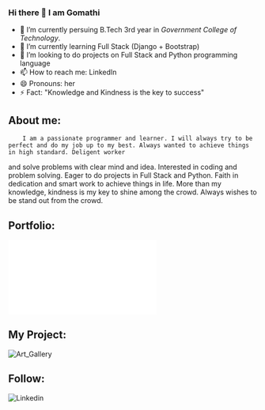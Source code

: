 ### Hi there 👋 I am Gomathi


- 🔭 I’m currently persuing B.Tech 3rd year in *Government College of Technology*.
- 🌱 I’m currently learning Full Stack (Django + Bootstrap)
- 👯 I’m looking to do projects on Full Stack and Python programming language
- 📫 How to reach me: LinkedIn
- 😄 Pronouns: her
- ⚡ Fact: "Knowledge and Kindness is the key to success"


## About me:
        I am a passionate programmer and learner. I will always try to be perfect and do my job up to my best. Always wanted to achieve things in high standard. Deligent worker
and solve problems with clear mind and idea. Interested in coding and problem solving. Eager to do projects in Full Stack and Python. Faith in dedication and smart work to achieve things in life. More than my knowledge, kindness is my key to shine among the crowd. Always wishes to be stand out from the crowd.

## Portfolio:

![My_Portfolio](gomathi.me)

## My Project:

![Art_Gallery](https://sketchesgallery.netlify.app)

## Follow:

![Linkedin](www.linkedin.com/in/gomathi2000)
